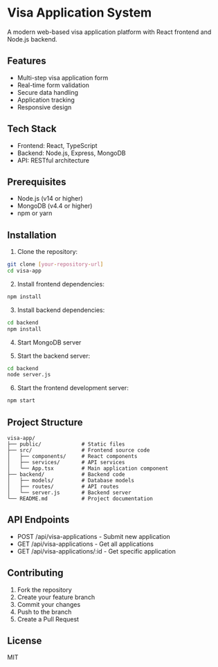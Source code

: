 # Visa Application System

A modern web-based visa application platform with React frontend and Node.js backend.

## Features
- Multi-step visa application form
- Real-time form validation
- Secure data handling
- Application tracking
- Responsive design

## Tech Stack
- Frontend: React, TypeScript
- Backend: Node.js, Express, MongoDB
- API: RESTful architecture

## Prerequisites
- Node.js (v14 or higher)
- MongoDB (v4.4 or higher)
- npm or yarn

## Installation

1. Clone the repository:
```bash
git clone [your-repository-url]
cd visa-app
```

2. Install frontend dependencies:
```bash
npm install
```

3. Install backend dependencies:
```bash
cd backend
npm install
```

4. Start MongoDB server

5. Start the backend server:
```bash
cd backend
node server.js
```

6. Start the frontend development server:
```bash
npm start
```

## Project Structure
```
visa-app/
├── public/             # Static files
├── src/                # Frontend source code
│   ├── components/     # React components
│   ├── services/       # API services
│   └── App.tsx         # Main application component
├── backend/            # Backend code
│   ├── models/         # Database models
│   ├── routes/         # API routes
│   └── server.js       # Backend server
└── README.md           # Project documentation
```

## API Endpoints
- POST /api/visa-applications - Submit new application
- GET /api/visa-applications - Get all applications
- GET /api/visa-applications/:id - Get specific application

## Contributing
1. Fork the repository
2. Create your feature branch
3. Commit your changes
4. Push to the branch
5. Create a Pull Request

## License
MIT 
